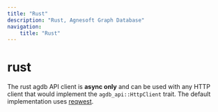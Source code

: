```yaml
---
title: "Rust"
description: "Rust, Agnesoft Graph Database"
navigation:
    title: "Rust"
---
```


# rust

The rust agdb API client is **async only** and can be used with any HTTP client that would implement the `agdb_api::HttpClient` trait. The default implementation uses [reqwest](https://crates.io/crates/reqwest).
